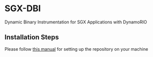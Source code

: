 # SGX-DBI 
Dynamic Binary Instrumentation for SGX Applications with DynamoRIO


## Installation Steps

Please follow [this manual](https://docs.google.com/document/d/1-5b_rjOpaQnSnKLnoPCyvUnyVEVsy7f1CxrNsKV5z3Q/edit?usp=sharing) for setting up the repository on your machine
